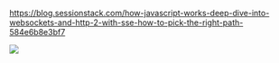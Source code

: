 
https://blog.sessionstack.com/how-javascript-works-deep-dive-into-websockets-and-http-2-with-sse-how-to-pick-the-right-path-584e6b8e3bf7

![](https://cdn-images-1.medium.com/max/1600/1*2EduxBOtJ7ENgIna-aU4WA.png)
